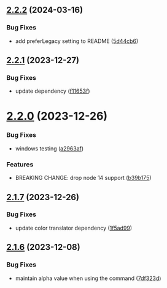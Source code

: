## [2.2.2](https://github.com/jeronimoek/color-picker-universal/compare/v2.2.1...v2.2.2) (2024-03-16)


### Bug Fixes

* add preferLegacy setting to README ([5d44cb6](https://github.com/jeronimoek/color-picker-universal/commit/5d44cb680e7ac6babc5be490ef1f8768288e067a))



## [2.2.1](https://github.com/jeronimoek/color-picker-universal/compare/v2.2.0...v2.2.1) (2023-12-27)


### Bug Fixes

* update dependency ([f11653f](https://github.com/jeronimoek/color-picker-universal/commit/f11653f678ca40264ff65a2afc7590c4c0373afa))



# [2.2.0](https://github.com/jeronimoek/color-picker-universal/compare/v2.1.7...v2.2.0) (2023-12-26)


### Bug Fixes

* windows testing ([a2963af](https://github.com/jeronimoek/color-picker-universal/commit/a2963af5b93971f057d368ba1f98a4d99a101e57))


### Features

* BREAKING CHANGE: drop node 14 support ([b39b175](https://github.com/jeronimoek/color-picker-universal/commit/b39b1758cc572fa2d90338e0e457a323a68928ad))



## [2.1.7](https://github.com/jeronimoek/color-picker-universal/compare/v2.1.6...v2.1.7) (2023-12-26)


### Bug Fixes

* update color translator dependency ([1f5ad99](https://github.com/jeronimoek/color-picker-universal/commit/1f5ad994e93390950dc2dc7ee0bcf4a6db4cb9f1))



## [2.1.6](https://github.com/jeronimoek/color-picker-universal/compare/v2.1.5...v2.1.6) (2023-12-08)


### Bug Fixes

* maintain alpha value when using the command ([7df323d](https://github.com/jeronimoek/color-picker-universal/commit/7df323de1208eb29089a24ebecd414d2409b8e93))



